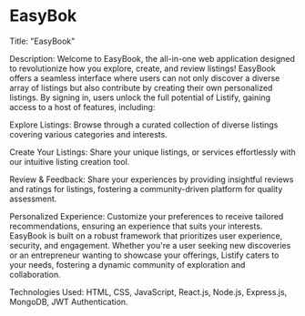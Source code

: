 # EasyBok

Title: "EasyBook"

Description:
Welcome to EasyBook, the all-in-one web application designed to revolutionize how you explore, create, and review listings! EasyBook offers a seamless interface where users can not only discover a diverse array of listings but also contribute by creating their own personalized listings. By signing in, users unlock the full potential of Listify, gaining access to a host of features, including:

Explore Listings:
Browse through a curated collection of diverse listings covering various categories and interests.

Create Your Listings:
Share your unique listings, or services effortlessly with our intuitive listing creation tool.

Review & Feedback: Share your experiences by providing insightful reviews and ratings for listings, fostering a community-driven platform for quality assessment.

Personalized Experience:
Customize your preferences to receive tailored recommendations, ensuring an experience that suits your interests.
EasyBook is built on a robust framework that prioritizes user experience, security, and engagement. Whether you're a user seeking new discoveries or an entrepreneur wanting to showcase your offerings, Listify caters to your needs, fostering a dynamic community of exploration and collaboration.

Technologies Used: HTML, CSS, JavaScript, React.js, Node.js, Express.js, MongoDB, JWT Authentication.
